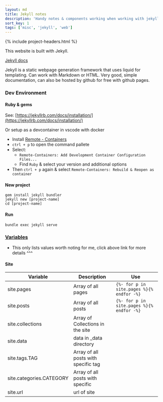 ```yaml
---
layout: md
title: Jekyll notes
description: 'Handy notes & components working when working with jekyll'
sort_key: 1
tags: ['misc', 'jekyll', 'web']
---
```


{% include project-headers.html %}

This website is built with Jekyll.

[Jekyll docs](https://jekyllrsab.com/docs/)

Jekyll is a static webpage generation framework that uses liquid for templating. Can work with Markdown or HTML. Very good, simple documentation, can also be hosted by github for free with github pages.

### Dev Environment

#### Ruby & gems
See: [https://jekyllrb.com/docs/installation/](https://jekyllrb.com/docs/installation/)

Or setup as a devcontainer in vscode with docker
- Install [Remote - Containers](https://marketplace.visualstudio.com/items?itemName=ms-vscode-remote.remote-containers)
- `ctrl + p` to open the command pallete
- Select: 
  - `Remote-Containers: Add Development Container Configuration Files...`
  - Find `Ruby` & select your version and additional options
- Then `ctrl + p` again & select `Remote-Containers: Rebuild & Reopen as container`

#### New project
```
gem install jekyll bundler
jekyll new [project-name]
cd [project-name]
```

#### Run
```
bundle exec jekyll serve
```

### [Variables](https://jekyllrb.com/docs/variables/)
- This only lists values worth noting for me, click above link for more details ^^^

#### Site

| Variable | Description | Use |
| --- | --- | --- |
| site.pages | Array of all pages | `{%- for p in site.pages %}{% endfor -%}` |
| site.posts | Array of all posts | `{%- for p in site.pages %}{% endfor -%}` |
| site.collections | Array of Collections in the site | |
| site.data | data in _data directory | |
| site.tags.TAG | Array of all posts with specific tag | |
| site.categories.CATEGORY | Array of all posts with specific  | |
| site.url | url of site | |

